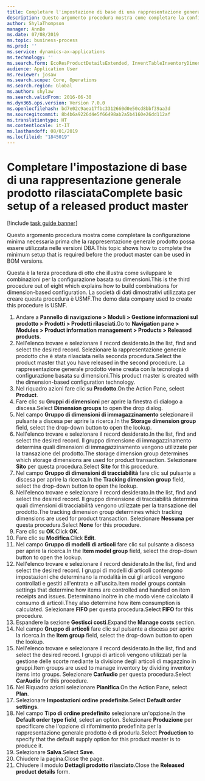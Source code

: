 ```yaml
---
title: Completare l'impostazione di base di una rappresentazione generale prodotto rilasciata
description: Questo argomento procedura mostra come completare la configurazione minima necessaria prima che la rappresentazione generale prodotto possa essere utilizzata nelle versioni DBA.
author: ShylaThompson
manager: AnnBe
ms.date: 07/08/2019
ms.topic: business-process
ms.prod: ''
ms.service: dynamics-ax-applications
ms.technology: ''
ms.search.form: EcoResProductDetailsExtended, InventTableInventoryDimensionGroups, InventItemOrderSetup
audience: Application User
ms.reviewer: josaw
ms.search.scope: Core, Operations
ms.search.region: Global
ms.author: shylaw
ms.search.validFrom: 2016-06-30
ms.dyn365.ops.version: Version 7.0.0
ms.openlocfilehash: bd7e02c9aea17fbc3312660d0e50cd8bbf39aa3d
ms.sourcegitcommit: 8b4b6a9226d4e5f66498ab2a5b4160e26dd112af
ms.translationtype: HT
ms.contentlocale: it-IT
ms.lasthandoff: 08/01/2019
ms.locfileid: "1845019"
---
```

# <a name="complete-basic-setup-of-a-released-product-master"></a><span data-ttu-id="7f6ee-103">Completare l'impostazione di base di una rappresentazione generale prodotto rilasciata</span><span class="sxs-lookup"><span data-stu-id="7f6ee-103">Complete basic setup of a released product master</span></span>

[!include [task guide banner](../../includes/task-guide-banner.md)]

<span data-ttu-id="7f6ee-104">Questo argomento procedura mostra come completare la configurazione minima necessaria prima che la rappresentazione generale prodotto possa essere utilizzata nelle versioni DBA.</span><span class="sxs-lookup"><span data-stu-id="7f6ee-104">This topic shows how to complete the minimum setup that is required before the product master can be used in BOM versions.</span></span>

<span data-ttu-id="7f6ee-105">Questa è la terza procedura di otto che illustra come sviluppare le combinazioni per la configurazione basata su dimensioni.</span><span class="sxs-lookup"><span data-stu-id="7f6ee-105">This is the third procedure out of eight which explains how to build combinations for dimension-based configuration.</span></span> <span data-ttu-id="7f6ee-106">La società di dati dimostrativi utilizzata per creare questa procedura è USMF.</span><span class="sxs-lookup"><span data-stu-id="7f6ee-106">The demo data company used to create this procedure is USMF.</span></span>

1. <span data-ttu-id="7f6ee-107">Andare a **Pannello di navigazione > Moduli > Gestione informazioni sul prodotto > Prodotti > Prodotti rilasciati**.</span><span class="sxs-lookup"><span data-stu-id="7f6ee-107">Go to **Navigation pane > Modules > Product information management > Products > Released products**.</span></span>
2. <span data-ttu-id="7f6ee-108">Nell'elenco trovare e selezionare il record desiderato.</span><span class="sxs-lookup"><span data-stu-id="7f6ee-108">In the list, find and select the desired record.</span></span> <span data-ttu-id="7f6ee-109">Selezionare la rappresentazione generale prodotto che è stata rilasciata nella seconda procedura.</span><span class="sxs-lookup"><span data-stu-id="7f6ee-109">Select the product master that you have released in the second procedure.</span></span> <span data-ttu-id="7f6ee-110">La rappresentazione generale prodotto viene creata con la tecnologia di configurazione basata su dimensioni.</span><span class="sxs-lookup"><span data-stu-id="7f6ee-110">This product master is created with the dimension-based configuration technology.</span></span>  
3. <span data-ttu-id="7f6ee-111">Nel riquadro azioni fare clic su **Prodotto**.</span><span class="sxs-lookup"><span data-stu-id="7f6ee-111">On the Action Pane, select **Product**.</span></span>
4. <span data-ttu-id="7f6ee-112">Fare clic su **Gruppi di dimensioni** per aprire la finestra di dialogo a discesa.</span><span class="sxs-lookup"><span data-stu-id="7f6ee-112">Select **Dimension groups** to open the drop dialog.</span></span>
5. <span data-ttu-id="7f6ee-113">Nel campo **Gruppo di dimensioni di immagazzinamento** selezionare il pulsante a discesa per aprire la ricerca.</span><span class="sxs-lookup"><span data-stu-id="7f6ee-113">In the **Storage dimension group** field, select the drop-down button to open the lookup.</span></span>
6. <span data-ttu-id="7f6ee-114">Nell'elenco trovare e selezionare il record desiderato.</span><span class="sxs-lookup"><span data-stu-id="7f6ee-114">In the list, find and select the desired record.</span></span> <span data-ttu-id="7f6ee-115">Il gruppo dimensione di immagazzinamento determina quali dimensioni di immagazzinamento vengono utilizzate per la transazione del prodotto.</span><span class="sxs-lookup"><span data-stu-id="7f6ee-115">The storage dimension group determines which storage dimensions are used for product transaction.</span></span> <span data-ttu-id="7f6ee-116">Selezionare **Sito** per questa procedura.</span><span class="sxs-lookup"><span data-stu-id="7f6ee-116">Select **Site** for this procedure.</span></span>  
7. <span data-ttu-id="7f6ee-117">Nel campo **Gruppo di dimensioni di tracciabilità** fare clic sul pulsante a discesa per aprire la ricerca.</span><span class="sxs-lookup"><span data-stu-id="7f6ee-117">In the **Tracking dimension group** field, select the drop-down button to open the lookup.</span></span>
8. <span data-ttu-id="7f6ee-118">Nell'elenco trovare e selezionare il record desiderato.</span><span class="sxs-lookup"><span data-stu-id="7f6ee-118">In the list, find and select the desired record.</span></span> <span data-ttu-id="7f6ee-119">Il gruppo dimensione di tracciabilità determina quali dimensioni di tracciabilità vengono utilizzate per la transazione del prodotto.</span><span class="sxs-lookup"><span data-stu-id="7f6ee-119">The tracking dimension group determines which tracking dimensions are used for product transaction.</span></span> <span data-ttu-id="7f6ee-120">Selezionare **Nessuna** per questa procedura.</span><span class="sxs-lookup"><span data-stu-id="7f6ee-120">Select **None** for this procedure.</span></span>  
9. <span data-ttu-id="7f6ee-121">Fare clic su **OK**.</span><span class="sxs-lookup"><span data-stu-id="7f6ee-121">Click **OK**.</span></span>
10. <span data-ttu-id="7f6ee-122">Fare clic su **Modifica**.</span><span class="sxs-lookup"><span data-stu-id="7f6ee-122">Click **Edit**.</span></span>
11. <span data-ttu-id="7f6ee-123">Nel campo **Gruppo di modelli di articoli** fare clic sul pulsante a discesa per aprire la ricerca.</span><span class="sxs-lookup"><span data-stu-id="7f6ee-123">In the **Item model group** field, select the drop-down button to open the lookup.</span></span>
12. <span data-ttu-id="7f6ee-124">Nell'elenco trovare e selezionare il record desiderato.</span><span class="sxs-lookup"><span data-stu-id="7f6ee-124">In the list, find and select the desired record.</span></span> <span data-ttu-id="7f6ee-125">I gruppi di modelli di articoli contengono impostazioni che determinano la modalità in cui gli articoli vengono controllati e gestiti all'entrata e all'uscita.</span><span class="sxs-lookup"><span data-stu-id="7f6ee-125">Item model groups contain settings that determine how items are controlled and handled on item receipts and issues.</span></span> <span data-ttu-id="7f6ee-126">Determinano inoltre in che modo viene calcolato il consumo di articoli.</span><span class="sxs-lookup"><span data-stu-id="7f6ee-126">They also determine how item consumption is calculated.</span></span> <span data-ttu-id="7f6ee-127">Selezionare **FIFO** per questa procedura.</span><span class="sxs-lookup"><span data-stu-id="7f6ee-127">Select **FIFO** for this procedure.</span></span>  
13. <span data-ttu-id="7f6ee-128">Espandere la sezione **Gestisci costi**.</span><span class="sxs-lookup"><span data-stu-id="7f6ee-128">Expand the **Manage costs** section.</span></span>
14. <span data-ttu-id="7f6ee-129">Nel campo **Gruppo di articoli** fare clic sul pulsante a discesa per aprire la ricerca.</span><span class="sxs-lookup"><span data-stu-id="7f6ee-129">In the **Item group** field, select the drop-down button to open the lookup.</span></span>
15. <span data-ttu-id="7f6ee-130">Nell'elenco trovare e selezionare il record desiderato.</span><span class="sxs-lookup"><span data-stu-id="7f6ee-130">In the list, find and select the desired record.</span></span> <span data-ttu-id="7f6ee-131">I gruppi di articoli vengono utilizzati per la gestione delle scorte mediante la divisione degli articoli di magazzino in gruppi.</span><span class="sxs-lookup"><span data-stu-id="7f6ee-131">Item groups are used to manage inventory by dividing inventory items into groups.</span></span> <span data-ttu-id="7f6ee-132">Selezionare **CarAudio** per questa procedura.</span><span class="sxs-lookup"><span data-stu-id="7f6ee-132">Select **CarAudio** for this procedure.</span></span>  
16. <span data-ttu-id="7f6ee-133">Nel Riquadro azioni selezionare **Pianifica**.</span><span class="sxs-lookup"><span data-stu-id="7f6ee-133">On the Action Pane, select **Plan**.</span></span>
17. <span data-ttu-id="7f6ee-134">Selezionare **Impostazioni ordine predefinite**.</span><span class="sxs-lookup"><span data-stu-id="7f6ee-134">Select **Default order settings**.</span></span>
18. <span data-ttu-id="7f6ee-135">Nel campo **Tipo di ordine predefinito** selezionare un'opzione.</span><span class="sxs-lookup"><span data-stu-id="7f6ee-135">In the **Default order type field**, select an option.</span></span> <span data-ttu-id="7f6ee-136">Selezionare **Produzione** per specificare che l'opzione di rifornimento predefinita per la rappresentazione generale prodotto è di produrla.</span><span class="sxs-lookup"><span data-stu-id="7f6ee-136">Select **Production** to specify that the default supply option for this product master is to produce it.</span></span>  
19. <span data-ttu-id="7f6ee-137">Selezionare **Salva**.</span><span class="sxs-lookup"><span data-stu-id="7f6ee-137">Select **Save**.</span></span>
20. <span data-ttu-id="7f6ee-138">Chiudere la pagina.</span><span class="sxs-lookup"><span data-stu-id="7f6ee-138">Close the page.</span></span>
21. <span data-ttu-id="7f6ee-139">Chiudere il modulo **Dettagli prodotto rilasciato**.</span><span class="sxs-lookup"><span data-stu-id="7f6ee-139">Close the **Released product details** form.</span></span>

